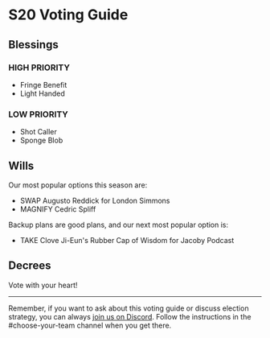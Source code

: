 # S20 Voting Guide

## Blessings

### HIGH PRIORITY

* Fringe Benefit
* Light Handed

### LOW PRIORITY
* Shot Caller
* Sponge Blob

## Wills

Our most popular options this season are:

* SWAP Augusto Reddick for London Simmons
* MAGNIFY Cedric Spliff

Backup plans are good plans, and our next most popular option is:

* TAKE Clove Ji-Eun's Rubber Cap of Wisdom for Jacoby Podcast

## Decrees

Vote with your heart!

----

Remember, if you want to ask about this voting guide or discuss election strategy, you can always [join us on Discord](https://discord.gg/3uFgJhu). Follow the instructions in the #choose-your-team channel when you get there.
